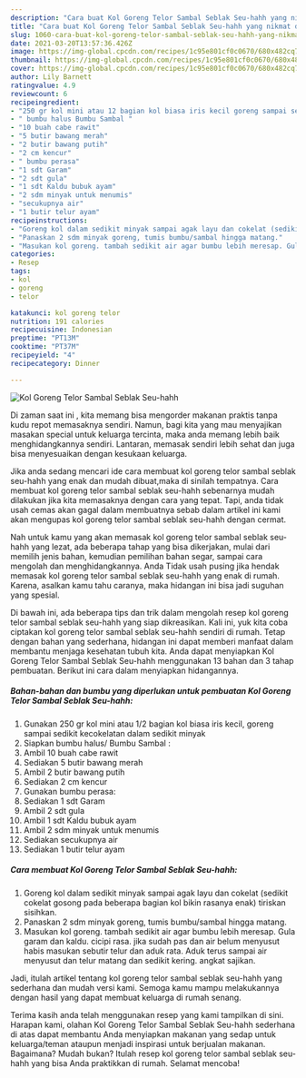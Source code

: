 ```yaml
---
description: "Cara buat Kol Goreng Telor Sambal Seblak Seu-hahh yang nikmat dan Mudah Dibuat"
title: "Cara buat Kol Goreng Telor Sambal Seblak Seu-hahh yang nikmat dan Mudah Dibuat"
slug: 1060-cara-buat-kol-goreng-telor-sambal-seblak-seu-hahh-yang-nikmat-dan-mudah-dibuat
date: 2021-03-20T13:57:36.426Z
image: https://img-global.cpcdn.com/recipes/1c95e801cf0c0670/680x482cq70/kol-goreng-telor-sambal-seblak-seu-hahh-foto-resep-utama.jpg
thumbnail: https://img-global.cpcdn.com/recipes/1c95e801cf0c0670/680x482cq70/kol-goreng-telor-sambal-seblak-seu-hahh-foto-resep-utama.jpg
cover: https://img-global.cpcdn.com/recipes/1c95e801cf0c0670/680x482cq70/kol-goreng-telor-sambal-seblak-seu-hahh-foto-resep-utama.jpg
author: Lily Barnett
ratingvalue: 4.9
reviewcount: 6
recipeingredient:
- "250 gr kol mini atau 12 bagian kol biasa iris kecil goreng sampai sedikit kecokelatan dalam sedikit minyak"
- " bumbu halus Bumbu Sambal "
- "10 buah cabe rawit"
- "5 butir bawang merah"
- "2 butir bawang putih"
- "2 cm kencur"
- " bumbu perasa"
- "1 sdt Garam"
- "2 sdt gula"
- "1 sdt Kaldu bubuk ayam"
- "2 sdm minyak untuk menumis"
- "secukupnya air"
- "1 butir telur ayam"
recipeinstructions:
- "Goreng kol dalam sedikit minyak sampai agak layu dan cokelat (sedikit cokelat gosong pada beberapa bagian kol bikin rasanya enak) tiriskan sisihkan."
- "Panaskan 2 sdm minyak goreng, tumis bumbu/sambal hingga matang."
- "Masukan kol goreng. tambah sedikit air agar bumbu lebih meresap. Gula garam dan kaldu. cicipi rasa. jika sudah pas dan air belum menyusut habis masukan sebutir telur dan aduk rata. Aduk terus sampai air menyusut dan telur matang dan sedikit kering. angkat sajikan."
categories:
- Resep
tags:
- kol
- goreng
- telor

katakunci: kol goreng telor 
nutrition: 191 calories
recipecuisine: Indonesian
preptime: "PT13M"
cooktime: "PT37M"
recipeyield: "4"
recipecategory: Dinner

---
```



![Kol Goreng Telor Sambal Seblak Seu-hahh](https://img-global.cpcdn.com/recipes/1c95e801cf0c0670/680x482cq70/kol-goreng-telor-sambal-seblak-seu-hahh-foto-resep-utama.jpg)

Di zaman  saat ini , kita memang bisa mengorder makanan praktis tanpa kudu repot memasaknya sendiri. Namun, bagi kita yang mau menyajikan masakan special untuk keluarga tercinta, maka anda memang lebih baik menghidangkannya sendiri. Lantaran, memasak sendiri lebih sehat dan juga bisa menyesuaikan dengan kesukaan keluarga.

Jika anda sedang mencari ide cara membuat kol goreng telor sambal seblak seu-hahh yang enak dan mudah dibuat,maka di sinilah tempatnya. Cara membuat kol goreng telor sambal seblak seu-hahh  sebenarnya mudah dilakukan jika kita memasaknya dengan cara yang tepat. Tapi, anda tidak usah cemas akan gagal dalam membuatnya 
sebab dalam artikel ini kami akan mengupas kol goreng telor sambal seblak seu-hahh dengan cermat.  



Nah untuk kamu yang akan memasak kol goreng telor sambal seblak seu-hahh yang lezat, ada beberapa tahap yang bisa dikerjakan, mulai dari memilih jenis bahan, kemudian pemilihan bahan segar, sampai cara mengolah dan menghidangkannya. Anda Tidak usah pusing jika hendak memasak kol goreng telor sambal seblak seu-hahh yang enak di rumah. Karena, asalkan kamu  tahu caranya, maka hidangan ini bisa jadi suguhan yang spesial.

Di bawah ini, ada beberapa tips dan trik dalam mengolah resep kol goreng telor sambal seblak seu-hahh yang siap dikreasikan. Kali ini, yuk kita coba ciptakan kol goreng telor sambal seblak seu-hahh sendiri di rumah. Tetap dengan bahan yang sederhana, hidangan ini dapat memberi manfaat dalam membantu menjaga kesehatan tubuh kita. Anda dapat menyiapkan Kol Goreng Telor Sambal Seblak Seu-hahh menggunakan 13 bahan dan 3 tahap pembuatan. Berikut ini cara dalam menyiapkan hidangannya.

<!--inarticleads1-->

##### Bahan-bahan dan bumbu yang diperlukan untuk pembuatan Kol Goreng Telor Sambal Seblak Seu-hahh:

1. Gunakan 250 gr kol mini atau 1/2 bagian kol biasa iris kecil, goreng sampai sedikit kecokelatan dalam sedikit minyak
1. Siapkan  bumbu halus/ Bumbu Sambal :
1. Ambil 10 buah cabe rawit
1. Sediakan 5 butir bawang merah
1. Ambil 2 butir bawang putih
1. Sediakan 2 cm kencur
1. Gunakan  bumbu perasa:
1. Sediakan 1 sdt Garam
1. Ambil 2 sdt gula
1. Ambil 1 sdt Kaldu bubuk ayam
1. Ambil 2 sdm minyak untuk menumis
1. Sediakan secukupnya air
1. Sediakan 1 butir telur ayam




<!--inarticleads2-->

##### Cara membuat Kol Goreng Telor Sambal Seblak Seu-hahh:

1. Goreng kol dalam sedikit minyak sampai agak layu dan cokelat (sedikit cokelat gosong pada beberapa bagian kol bikin rasanya enak) tiriskan sisihkan.
1. Panaskan 2 sdm minyak goreng, tumis bumbu/sambal hingga matang.
1. Masukan kol goreng. tambah sedikit air agar bumbu lebih meresap. Gula garam dan kaldu. cicipi rasa. jika sudah pas dan air belum menyusut habis masukan sebutir telur dan aduk rata. Aduk terus sampai air menyusut dan telur matang dan sedikit kering. angkat sajikan.




Jadi, itulah artikel tentang  kol goreng telor sambal seblak seu-hahh  yang sederhana dan mudah versi kami. Semoga kamu mampu melakukannya dengan hasil yang dapat membuat keluarga di rumah senang. 

Terima kasih anda telah menggunakan resep yang kami tampilkan di sini. Harapan kami, olahan  Kol Goreng Telor Sambal Seblak Seu-hahh sederhana di atas dapat membantu Anda menyiapkan makanan yang sedap untuk keluarga/teman ataupun menjadi inspirasi untuk berjualan makanan. Bagaimana? Mudah bukan? Itulah resep kol goreng telor sambal seblak seu-hahh yang bisa Anda praktikkan di rumah. Selamat mencoba!

